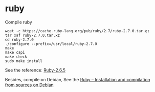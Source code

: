 # ruby
Compile ruby

``` shell
wget -c https://cache.ruby-lang.org/pub/ruby/2.7/ruby-2.7.0.tar.gz
tar xaf ruby-2.7.0.tar.xz
cd ruby-2.7.0
./configure --prefix=/usr/local/ruby-2.7.0
make
make capi
make check
sudo make install
```

See the reference: [Ruby-2.6.5](http://www.linuxfromscratch.org/blfs/view/cvs/general/ruby.html)

Besides, compile on Debian, See the [Ruby – Installation and compilation from sources on Debian](https://mensfeld.pl/2014/10/ruby-installation-and-compilation-from-sources-on-debian/)
